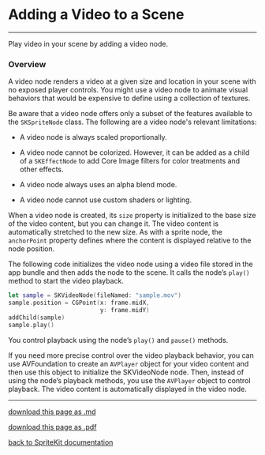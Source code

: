 # Adding a Video to a Scene

-------------------------------

Play video in your scene by adding a video node.

### Overview

A video node renders a video at a given size and location in your scene with no exposed player controls. You might use a video node to animate visual behaviors that would be expensive to define using a collection of textures.

Be aware that a video node offers only a subset of the features available to the `SKSpriteNode` class. The following are a video node's relevant limitations:

- A video node is always scaled proportionally.

- A video node cannot be colorized. However, it can be added as a child of a `SKEffectNode` to add Core Image filters for color treatments and other effects.

- A video node always uses an alpha blend mode.

- A video node cannot use custom shaders or lighting.

When a video node is created, its `size` property is initialized to the base size of the video content, but you can change it. The video content is automatically stretched to the new size. As with a sprite node, the `anchorPoint` property defines where the content is displayed relative to the node position.

The following code initializes the video node using a video file stored in the app bundle and then adds the node to the scene. It calls the node’s `play()` method to start the video playback.

```swift
let sample = SKVideoNode(fileNamed: "sample.mov")
sample.position = CGPoint(x: frame.midX,
                          y: frame.midY)
addChild(sample)
sample.play()
```

You control playback using the node’s `play()` and `pause()` methods.

If you need more precise control over the video playback behavior, you can use AVFoundation to create an `AVPlayer` object for your video content and then use this object to initialize the SKVideoNode node. Then, instead of using the node’s playback methods, you use the `AVPlayer` object to control playback. The video content is automatically displayed in the video node.

---------------------------------

[download this page as .md](https://raw.githubusercontent.com/retrokid/retrokid.github.io/master/tech_notes/spritekit_documentation/042-skvideonode-adding-a-video-to-a-scene.md)

[download this page as .pdf](https://github.com/retrokid/retrokid.github.io/raw/master/tech_notes/spritekit_documentation/042-skvideonode-adding-a-video-to-a-scene.pdf)

[back to SpriteKit documentation](./spritekit-documentation)
